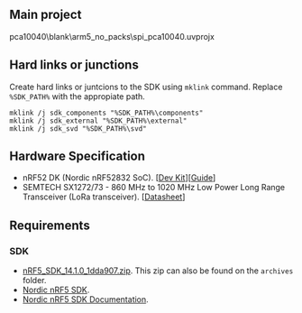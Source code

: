 
## Main project
pca10040\blank\arm5_no_packs\spi_pca10040.uvprojx

## Hard links or junctions
Create hard links or juntcions to the SDK using `mklink` command. Replace `%SDK_PATH%` with the appropiate path.

```
mklink /j sdk_components "%SDK_PATH%\components"
mklink /j sdk_external "%SDK_PATH%\external"
mklink /j sdk_svd "%SDK_PATH%\svd"
```

## Hardware Specification

* nRF52 DK (Nordic nRF52832 SoC). [[Dev Kit](https://www.nordicsemi.com/eng/Products/Bluetooth-low-energy/nRF52-DK)][[Guide](https://www.nordicsemi.com/eng/Products/Getting-started-with-the-nRF52-Development-Kit)]
* SEMTECH SX1272/73 - 860 MHz to 1020 MHz Low Power Long Range Transceiver (LoRa transceiver). [[Datasheet](https://www.semtech.com/uploads/documents/sx1272.pdf)]

## Requirements

### SDK

* [nRF5_SDK_14.1.0_1dda907.zip](https://developer.nordicsemi.com/nRF5_SDK/nRF5_SDK_v14.x.x/nRF5_SDK_14.1.0_1dda907.zip). This zip can also be found on the `archives` folder.
* [Nordic nRF5 SDK](https://developer.nordicsemi.com/nRF5_SDK/).
* [Nordic nRF5 SDK Documentation](http://infocenter.nordicsemi.com/index.jsp?topic=%2Fcom.nordic.infocenter.sdk5.v14.2.0%2Findex.html).

